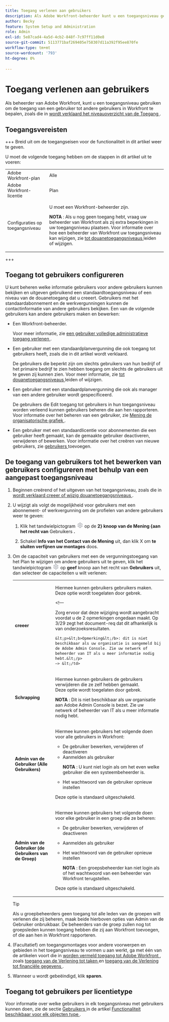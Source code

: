```yaml
---
title: Toegang verlenen aan gebruikers
description: Als Adobe Workfront-beheerder kunt u een toegangsniveau gebruiken om de toegang van een gebruiker tot andere gebruikers in Workfront te definiëren.
author: Becky
feature: System Setup and Administration
role: Admin
exl-id: 5e87cad4-4a5d-4cb2-848f-7c97ff11d0e8
source-git-commit: 5113771baf269405e758307d11a392f95ee870fe
workflow-type: tm+mt
source-wordcount: '793'
ht-degree: 0%

---
```



# Toegang verlenen aan gebruikers

Als beheerder van Adobe Workfront, kunt u een toegangsniveau gebruiken om de toegang van een gebruiker tot andere gebruikers in Workfront te bepalen, zoals die in [ wordt verklaard het niveauoverzicht van de Toegang ](../../../administration-and-setup/add-users/access-levels-and-object-permissions/access-levels-overview.md).

## Toegangsvereisten

+++ Breid uit om de toegangseisen voor de functionaliteit in dit artikel weer te geven.

U moet de volgende toegang hebben om de stappen in dit artikel uit te voeren:

<table style="table-layout:auto"> 
 <col> 
 <col> 
 <tbody> 
  <tr> 
   <td role="rowheader">Adobe Workfront-plan</td> 
   <td>Alle</td> 
  </tr> 
  <tr> 
   <td role="rowheader">Adobe Workfront-licentie</td> 
   <td>Plan</td> 
  </tr> 
  <tr> 
   <td role="rowheader">Configuraties op toegangsniveau</td> 
   <td> <p>U moet een Workfront-beheerder zijn.</p> <p><b> NOTA </b>: Als u nog geen toegang hebt, vraag uw beheerder van Workfront als zij extra beperkingen in uw toegangsniveau plaatsen. Voor informatie over hoe een beheerder van Workfront uw toegangsniveau kan wijzigen, zie <a href="../../../administration-and-setup/add-users/configure-and-grant-access/create-modify-access-levels.md" class="MCXref xref" data-mc-variable-override=""> tot douanetoegangsniveaus </a> leiden of wijzigen.</p> </td> 
  </tr> 
 </tbody> 
</table>

+++

## Toegang tot gebruikers configureren

U kunt beheren welke informatie gebruikers voor andere gebruikers kunnen bekijken en uitgeven gebruikend een standaardtoegangsniveau of een niveau van de douanetoegang dat u creeert. Gebruikers met het standaardabonnement en de werkvergunningen kunnen de contactinformatie van andere gebruikers bekijken. Een van de volgende gebruikers kan andere gebruikers maken en bewerken:

* Een Workfront-beheerder.

  Voor meer informatie, zie [ een gebruiker volledige administratieve toegang verlenen ](../../../administration-and-setup/add-users/configure-and-grant-access/grant-a-user-full-administrative-access.md).

* Een gebruiker met een standaardplanvergunning die ook toegang tot gebruikers heeft, zoals die in dit artikel wordt verklaard.

  De gebruikers die beperkt zijn om slechts gebruikers van hun bedrijf of het primaire bedrijf te zien hebben toegang om slechts de gebruikers uit te geven zij kunnen zien. Voor meer informatie, zie [ tot douanetoegangsniveaus ](../../../administration-and-setup/add-users/configure-and-grant-access/create-modify-access-levels.md) leiden of wijzigen.

* Een gebruiker met een standaardplanvergunning die ook als manager van een andere gebruiker wordt gespecificeerd.

  De gebruikers die Edit toegang tot gebruikers in hun toegangsniveau worden verleend kunnen gebruikers beheren die aan hen rapporteren. Voor informatie over het beheren van een gebruiker, zie [ Mening de organisatorische grafiek ](../../../people-teams-and-groups/work-directly-with-others/view-the-org-chart.md).

* Een gebruiker met een standaardlicentie voor abonnementen die een gebruiker heeft gemaakt, kan de gemaakte gebruiker deactiveren, verwijderen of bewerken. Voor informatie over het creëren van nieuwe gebruikers, zie [ gebruikers ](../../../administration-and-setup/add-users/create-and-manage-users/add-users.md) toevoegen.

## De toegang van gebruikers tot het bewerken van gebruikers configureren met behulp van een aangepast toegangsniveau

1. Beginnen creërend of het uitgeven van het toegangsniveau, zoals die in [ wordt verklaard creeer of wijzig douanetoegangsniveaus ](../../../administration-and-setup/add-users/configure-and-grant-access/create-modify-access-levels.md).
1. U wijzigt als volgt de mogelijkheid voor gebruikers met een abonnement- of werkvergunning om de profielen van andere gebruikers weer te geven:

   1. Klik het tandwielpictogram ![](assets/gear-icon-settings.png) op de **2&rbrace; knoop van de Mening &lbrace;aan het recht van** Gebruikers **.**

   1. Schakel **Info van het Contact van de Mening** uit, dan klik X om **te sluiten verfijnen uw montages** doos.

1. Om de capaciteit van gebruikers met een de vergunningstoegang van het Plan te wijzigen om andere gebruikers uit te geven, klik het tandwielpictogram ![](assets/gear-icon-settings.png) op **geef** knoop aan het recht van **Gebruikers** uit, dan selecteer de capaciteiten u wilt verlenen:

   <table style="table-layout:auto"> 
    <col> 
    <col> 
    <tbody> 
     <tr> 
      <td role="rowheader"><strong> creeer </strong> </td> 
      <td> <p>Hiermee kunnen gebruikers gebruikers maken.<br> Deze optie wordt toegelaten door gebrek.</p> 
      &lt;!—
        <p data-mc-conditions="QuicksilverOrClassic.Draft mode">Zorg ervoor dat deze wijziging wordt aangebracht voordat u de 2 opmerkingen ongedaan maakt. Op 3/29 zegt het document-req dat dit afhankelijk is van onderzoeksresultaten.</p>

       &lt;p>&lt;b>Opmerking&lt;/b>: dit is niet beschikbaar als uw organisatie is aangemeld bij de Adobe Admin Console. Zie uw netwerk of beheerder van IT als u meer informatie nodig hebt.&lt;/p>
       —> &lt;/td> 
   </tr> 
     <tr> 
      <td role="rowheader"><strong> Schrapping </strong> </td> 
      <td> <p> Hiermee kunnen gebruikers de gebruikers verwijderen die ze zelf hebben gemaakt.<br> Deze optie wordt toegelaten door gebrek.</p> <p><b> NOTA </b>: Dit is niet beschikbaar als uw organisatie aan Adobe Admin Console is bezet. Zie uw netwerk of beheerder van IT als u meer informatie nodig hebt.</p> </td> 
     </tr> 
     <tr> 
      <td role="rowheader"><strong> Admin van de Gebruiker (Alle Gebruikers) </strong> </td> 
      <td> <p>Hiermee kunnen gebruikers het volgende doen voor alle gebruikers in Workfront:</p> 
       <ul> 
        <li>De gebruiker bewerken, verwijderen of deactiveren</li> 
        <li>Aanmelden als gebruiker<p><b> NOTA </b>: U kunt niet login als om het even welke gebruiker die een systeembeheerder is.</p></li> 
        <li>Het wachtwoord van de gebruiker opnieuw instellen</li> 
       </ul> <p>Deze optie is standaard uitgeschakeld.</p> </td> 
     </tr> 
     <tr> 
      <td role="rowheader"><strong> Admin van de Gebruiker (de Gebruikers van de Groep) </strong> </td> 
      <td> <p>Hiermee kunnen gebruikers het volgende doen voor elke gebruiker in een groep die ze beheren: 
        <ul>
         <li><p>De gebruiker bewerken, verwijderen of deactiveren</p></li>
         <li>Aanmelden als gebruiker</li>
         <li><p>Het wachtwoord van de gebruiker opnieuw instellen</p><p><b> NOTA </b>: Een groepsbeheerder kan niet login als of het wachtwoord van een beheerder van Workfront terugstellen.</p></li>
        </ul><p>Deze optie is standaard uitgeschakeld.</p></p> </td> 
     </tr> 
    </tbody> 
   </table>

   >[!TIP]
   >
   >Als u groepbeheerders geen toegang tot alle leden van de groepen wilt verlenen die zij beheren, maak beide hierboven opties van Admin van de Gebruiker onbruikbaar. De beheerders van de groep zullen nog tot groepsleden kunnen toegang hebben die zij aan Workfront toevoegen, of die aan hen in Workfront rapporteren.

1. (Facultatief) om toegangsmontages voor andere voorwerpen en gebieden in het toegangsniveau te vormen u aan werkt, ga met één van de artikelen voort die in [ worden vermeld toegang tot Adobe Workfront ](../../../administration-and-setup/add-users/configure-and-grant-access/configure-access.md), zoals [ toegang van de Verlening tot taken ](../../../administration-and-setup/add-users/configure-and-grant-access/grant-access-tasks.md) en [ toegang van de Verlening tot financiële gegevens ](../../../administration-and-setup/add-users/configure-and-grant-access/grant-access-financial.md).
1. Wanneer u wordt gebeëindigd, klik **sparen**.

## Toegang tot gebruikers per licentietype

Voor informatie over welke gebruikers in elk toegangsniveau met gebruikers kunnen doen, zie de sectie [ Gebruikers ](../../../administration-and-setup/add-users/access-levels-and-object-permissions/functionality-available-for-each-object-type.md#users) in de artikel [ Functionaliteit beschikbaar voor elk objecten type ](../../../administration-and-setup/add-users/access-levels-and-object-permissions/functionality-available-for-each-object-type.md).
